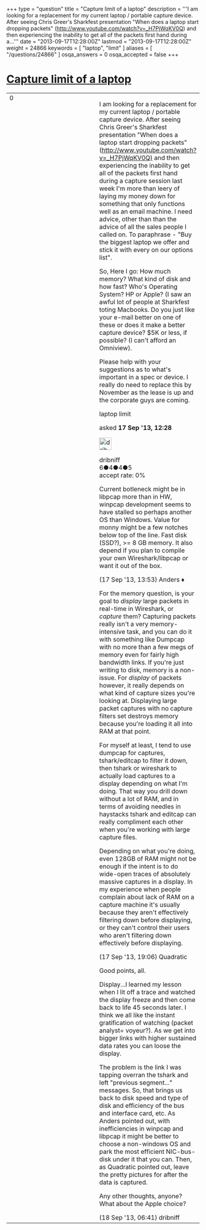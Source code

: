 +++
type = "question"
title = "Capture limit of a laptop"
description = '''I am looking for a replacement for my current laptop / portable capture device. After seeing Chris Greer&#x27;s Sharkfest presentation &quot;When does a laptop start dropping packets&quot; (http://www.youtube.com/watch?v=_H7PjWqKV0Q) and then experiencing the inability to get all of the packets first hand during a...'''
date = "2013-09-17T12:28:00Z"
lastmod = "2013-09-17T12:28:00Z"
weight = 24866
keywords = [ "laptop", "limit" ]
aliases = [ "/questions/24866" ]
osqa_answers = 0
osqa_accepted = false
+++

<div class="headNormal">

# [Capture limit of a laptop](/questions/24866/capture-limit-of-a-laptop)

</div>

<div id="main-body">

<div id="askform">

<table id="question-table" style="width:100%;"><colgroup><col style="width: 50%" /><col style="width: 50%" /></colgroup><tbody><tr class="odd"><td style="width: 30px; vertical-align: top"><div class="vote-buttons"><div id="post-24866-score" class="post-score" title="current number of votes">0</div><div id="favorite-count" class="favorite-count"></div></div></td><td><div id="item-right"><div class="question-body"><p>I am looking for a replacement for my current laptop / portable capture device. After seeing Chris Greer's Sharkfest presentation "When does a laptop start dropping packets" (<a href="http://www.youtube.com/watch?v=_H7PjWqKV0Q)">http://www.youtube.com/watch?v=_H7PjWqKV0Q)</a> and then experiencing the inability to get all of the packets first hand during a capture session last week I'm more than leery of laying my money down for something that only functions well as an email machine. I need advice, other than than the advice of all the sales people I called on. To paraphrase - "Buy the biggest laptop we offer and stick it with every on our options list".</p><p>So, Here I go: How much memory? What kind of disk and how fast? Who's Operating System? HP or Apple? (I saw an awful lot of people at Sharkfest toting Macbooks. Do you just like your e-mail better on one of these or does it make a better capture device? $5K or less, if possible? (I can't afford an Omniview).</p><p>Please help with your suggestions as to what's important in a spec or device. I really do need to replace this by November as the lease is up and the corporate guys are coming.</p></div><div id="question-tags" class="tags-container tags">laptop limit</div><div id="question-controls" class="post-controls"></div><div class="post-update-info-container"><div class="post-update-info post-update-info-user"><p>asked <strong>17 Sep '13, 12:28</strong></p><img src="https://secure.gravatar.com/avatar/e9731598241220667226ea8b75584a70?s=32&amp;d=identicon&amp;r=g" class="gravatar" width="32" height="32" alt="dribniff&#39;s gravatar image" /><p>dribniff<br />
<span class="score" title="6 reputation points">6</span><span title="4 badges"><span class="badge1">●</span><span class="badgecount">4</span></span><span title="4 badges"><span class="silver">●</span><span class="badgecount">4</span></span><span title="5 badges"><span class="bronze">●</span><span class="badgecount">5</span></span><br />
<span class="accept_rate" title="Rate of the user&#39;s accepted answers">accept rate:</span> <span title="dribniff has no accepted answers">0%</span></p></div></div><div id="comments-container-24866" class="comments-container"><span id="24868"></span><div id="comment-24868" class="comment"><div id="post-24868-score" class="comment-score"></div><div class="comment-text"><p>Current botleneck might be in libpcap more than in HW, winpcap development seems to have stalled so perhaps another OS than Windows. Value for monny might be a few notches below top of the line. Fast disk (SSD?), &gt;= 8 GB memory. It also depend if you plan to compile your own Wireshark/libpcap or want it out of the box.</p></div><div id="comment-24868-info" class="comment-info"><span class="comment-age">(17 Sep '13, 13:53)</span> Anders ♦</div></div><span id="24875"></span><div id="comment-24875" class="comment"><div id="post-24875-score" class="comment-score"></div><div class="comment-text"><p>For the memory question, is your goal to <em>display</em> large packets in real-time in Wireshark, or <em>capture</em> them? Capturing packets really isn't a very memory-intensive task, and you can do it with something like Dumpcap with no more than a few megs of memory even for fairly high bandwidth links. If you're just writing to disk, memory is a non-issue. For <em>display</em> of packets however, it really depends on what kind of capture sizes you're looking at. Displaying large packet captures with no capture filters set destroys memory because you're loading it all into RAM at that point.</p><p>For myself at least, I tend to use dumpcap for captures, tshark/editcap to filter it down, then tshark or wireshark to actually load captures to a display depending on what I'm doing. That way you drill down without a lot of RAM, and in terms of avoiding needles in haystacks tshark and editcap can really compliment each other when you're working with large capture files.</p><p>Depending on what you're doing, even 128GB of RAM might not be enough if the intent is to do wide-open traces of absolutely massive captures in a display. In my experience when people complain about lack of RAM on a capture machine it's usually because they aren't effectively filtering down before displaying, or they can't control their users who aren't filtering down effectively before displaying.</p></div><div id="comment-24875-info" class="comment-info"><span class="comment-age">(17 Sep '13, 19:06)</span> Quadratic</div></div><span id="24911"></span><div id="comment-24911" class="comment"><div id="post-24911-score" class="comment-score"></div><div class="comment-text"><p>Good points, all.</p><p>Display...I learned my lesson when I lit off a trace and watched the display freeze and then come back to life 45 seconds later. I think we all like the instant gratification of watching (packet analyst= voyeur?). As we get into bigger links with higher sustained data rates you can loose the display.</p><p>The problem is the link I was tapping overran the tshark and left "previous segment..." messages. So, that brings us back to disk speed and type of disk and efficiency of the bus and interface card, etc. As Anders pointed out, with inefficiencies in winpcap and libpcap it might be better to choose a non-windows OS and park the most efficient NIC-bus-disk under it that you can. Then, as Quadratic pointed out, leave the pretty pictures for after the data is captured.</p><p>Any other thoughts, anyone? What about the Apple choice?</p></div><div id="comment-24911-info" class="comment-info"><span class="comment-age">(18 Sep '13, 06:41)</span> dribniff</div></div></div><div id="comment-tools-24866" class="comment-tools"></div><div class="clear"></div><div id="comment-24866-form-container" class="comment-form-container"></div><div class="clear"></div></div></td></tr></tbody></table>

</div>

</div>

